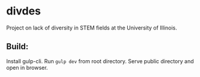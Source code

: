 # divdes
Project on lack of diversity in STEM fields at the University of Illinois.

## Build:
Install gulp-cli. Run `gulp dev` from root directory. Serve public directory and open in browser.